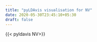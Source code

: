 ```yaml
---
title: "pyLDAvis visualisation for NV"
date: 2020-05-30T23:45:10+05:30
draft: false
---
```


{{< pyldavis NV>}}